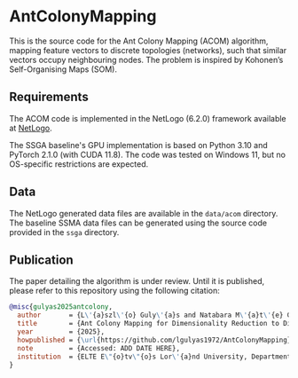 # AntColonyMapping

This is the source code for the Ant Colony Mapping (ACOM) algorithm, mapping feature vectors to discrete topologies (networks), such that similar vectors occupy neighbouring nodes. The problem is inspired by Kohonen’s Self-Organising Maps (SOM).

## Requirements

The ACOM code is implemented in the NetLogo (6.2.0) framework available at [NetLogo](https://ccl.northwestern.edu/netlogo/).

The SSGA baseline's GPU implementation is based on Python 3.10 and PyTorch 2.1.0 (with CUDA 11.8). The code was tested on Windows 11, but no OS-specific restrictions are expected.

## Data

The NetLogo generated data files are available in the `data/acom` directory. The baseline SSMA data files can be generated using the source code provided in the `ssga` directory.

## Publication

The paper detailing the algorithm is under review. Until it is published, please refer to this repository using the following citation:

```bibtex
@misc{gulyas2025antcolony,
  author       = {L\'{a}szl\'{o} Guly\'{a}s and Natabara M\'{a}t\'{e} Gy\"{o}ngy\"{o}ssy and J\'{a}nos Botzheim},
  title        = {Ant Colony Mapping for Dimensionality Reduction to Discrete Spaces: Code Repository},
  year         = {2025},
  howpublished = {\url{https://github.com/lgulyas1972/AntColonyMapping}},
  note         = {Accessed: ADD DATE HERE},
  institution  = {ELTE E\"{o}tv\"{o}s Lor\'{a}nd University, Department of Artificial Intelligence},
}
```
